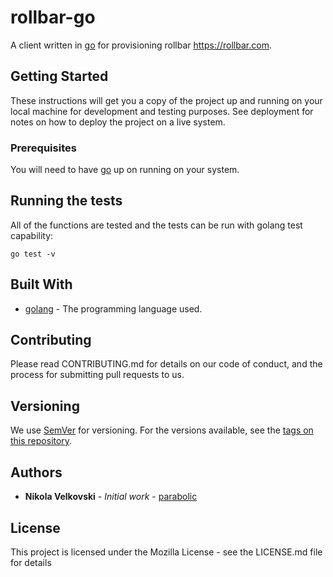 # rollbar-go

A client written in [go](https://golang.org/) for provisioning rollbar https://rollbar.com.

## Getting Started

These instructions will get you a copy of the project up and running on your local machine for development and testing purposes. See deployment for notes on how to deploy the project on a live system.

### Prerequisites

You will need to have [go](https://golang.org/) up on running on your system.

## Running the tests

All of the functions are tested and the tests can be run with golang test capability:

```
go test -v
```

## Built With

* [golang](https://golang.org/) - The programming language used.

## Contributing

Please read CONTRIBUTING.md for details on our code of conduct, and the process for submitting pull requests to us.

## Versioning

We use [SemVer](http://semver.org/) for versioning. For the versions available, see the [tags on this repository](https://github.com/your/project/tags).

## Authors

* **Nikola Velkovski** - *Initial work* - [parabolic](https://github.com/parabolic)

## License

This project is licensed under the Mozilla License - see the LICENSE.md file for details
